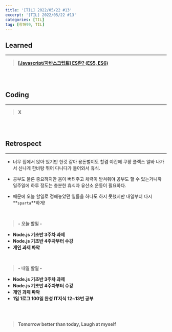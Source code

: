 ```yaml
---
title: '[TIL] 2022/05/22 #13'
excerpt: '[TIL] 2022/05/22 #13'
categories: [TIL]
tag: [항해99, TIL]
---
```


## Learned

---

> **[[Javascript/자바스크립트] ES란? (ES5, ES6)](https://velog.io/@lilclown/Javascript1)**

<br><br>

## Coding

---

> **X**

<br><br>

## Retrospect

---

-   너무 집에서 앉아 있기만 한것 같아 용돈벌이도 할겸 야간에 쿠팡 플렉스 알바 나가서 신나게 한바탕 뛰어 다니다가 들어와서 휴식.

-   공부도 물론 중요하지만 몸이 버텨주고 체력이 받쳐줘야 공부도 할 수 있는거니까 일주일에 하루 정도는 충분한 휴식과 유산소 운동이 필요하다.

-   때문에 오늘 할일로 정해놓았던 일들을 하나도 하지 못했지만 내일부터 다시 **`sparta`**하게!

<br>

> **- 오늘 할일 -**

-   **Node.js 기초반 3주차 과제**
-   **Node.js 기초반 4주차부터 수강**
-   **개인 과제 파악**

<br>

> **- 내일 할일 -**

-   **Node.js 기초반 3주차 과제**
-   **Node.js 기초반 4주차부터 수강**
-   **개인 과제 파악**
-   **1일 1로그 100일 완성 IT지식 12~13번 공부**

<br><br>

> **Tomorrow better than today, Laugh at myself**
